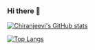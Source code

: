 ### Hi there 👋

<!--
**chiranchimmili/chiranchimmili** is a ✨ _special_ ✨ repository because its `README.md` (this file) appears on your GitHub profile.

Here are some ideas to get you started:

- 🔭 I’m currently working on ...
- 🌱 I’m currently learning ...
- 👯 I’m looking to collaborate on ...
- 🤔 I’m looking for help with ...
- 💬 Ask me about ...
- 📫 How to reach me: ...
- 😄 Pronouns: ...
- ⚡ Fun fact: ...
-->

[![Chiranjeevi's GitHub stats](https://github-readme-stats.vercel.app/api?username=chiranchimmili&count_private=true&hide=issues&show_icons=true&theme=omni)](https://github.com/chiranchimmili/github-readme-stats)

[![Top Langs](https://github-readme-stats.vercel.app/api/top-langs/?username=chiranchimmili&layout=compact&theme=omni)](https://github.com/chiranchimmili/github-readme-stats)

